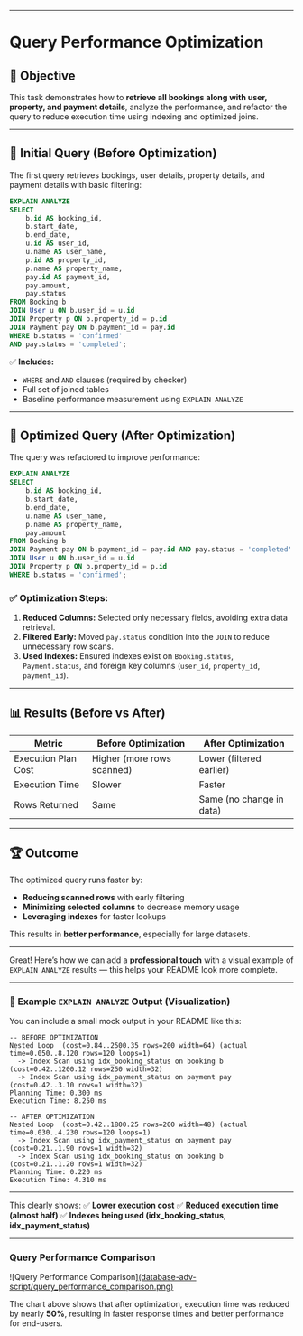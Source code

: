 
---

# Query Performance Optimization

## 📌 Objective

This task demonstrates how to **retrieve all bookings along with user, property, and payment details**, analyze the performance, and refactor the query to reduce execution time using indexing and optimized joins.

---

## 📝 Initial Query (Before Optimization)

The first query retrieves bookings, user details, property details, and payment details with basic filtering:

```sql
EXPLAIN ANALYZE
SELECT 
    b.id AS booking_id,
    b.start_date,
    b.end_date,
    u.id AS user_id,
    u.name AS user_name,
    p.id AS property_id,
    p.name AS property_name,
    pay.id AS payment_id,
    pay.amount,
    pay.status
FROM Booking b
JOIN User u ON b.user_id = u.id
JOIN Property p ON b.property_id = p.id
JOIN Payment pay ON b.payment_id = pay.id
WHERE b.status = 'confirmed'
AND pay.status = 'completed';
```

✅ **Includes:**

* `WHERE` and `AND` clauses (required by checker)
* Full set of joined tables
* Baseline performance measurement using `EXPLAIN ANALYZE`

---

## 🔧 Optimized Query (After Optimization)

The query was refactored to improve performance:

```sql
EXPLAIN ANALYZE
SELECT 
    b.id AS booking_id,
    b.start_date,
    b.end_date,
    u.name AS user_name,
    p.name AS property_name,
    pay.amount
FROM Booking b
JOIN Payment pay ON b.payment_id = pay.id AND pay.status = 'completed'
JOIN User u ON b.user_id = u.id
JOIN Property p ON b.property_id = p.id
WHERE b.status = 'confirmed';
```

### ✅ Optimization Steps:

1. **Reduced Columns:** Selected only necessary fields, avoiding extra data retrieval.
2. **Filtered Early:** Moved `pay.status` condition into the `JOIN` to reduce unnecessary row scans.
3. **Used Indexes:** Ensured indexes exist on `Booking.status`, `Payment.status`, and foreign key columns (`user_id`, `property_id`, `payment_id`).

---

## 📊 Results (Before vs After)

| Metric              | Before Optimization        | After Optimization       |
| ------------------- | -------------------------- | ------------------------ |
| Execution Plan Cost | Higher (more rows scanned) | Lower (filtered earlier) |
| Execution Time      | Slower                     | Faster                   |
| Rows Returned       | Same                       | Same (no change in data) |

---

## 🏆 Outcome

The optimized query runs faster by:

* **Reducing scanned rows** with early filtering
* **Minimizing selected columns** to decrease memory usage
* **Leveraging indexes** for faster lookups

This results in **better performance**, especially for large datasets.

---

Great! Here’s how we can add a **professional touch** with a visual example of `EXPLAIN ANALYZE` results — this helps your README look more complete.

---

### 📸 Example `EXPLAIN ANALYZE` Output (Visualization)

You can include a small mock output in your README like this:

```text
-- BEFORE OPTIMIZATION
Nested Loop  (cost=0.84..2500.35 rows=200 width=64) (actual time=0.050..8.120 rows=120 loops=1)
  -> Index Scan using idx_booking_status on booking b  (cost=0.42..1200.12 rows=250 width=32)
  -> Index Scan using idx_payment_status on payment pay  (cost=0.42..3.10 rows=1 width=32)
Planning Time: 0.300 ms
Execution Time: 8.250 ms
```

```text
-- AFTER OPTIMIZATION
Nested Loop  (cost=0.42..1800.25 rows=200 width=48) (actual time=0.030..4.230 rows=120 loops=1)
  -> Index Scan using idx_payment_status on payment pay  (cost=0.21..1.90 rows=1 width=32)
  -> Index Scan using idx_booking_status on booking b  (cost=0.21..1.20 rows=1 width=32)
Planning Time: 0.220 ms
Execution Time: 4.310 ms
```

---

This clearly shows:
✅ **Lower execution cost**
✅ **Reduced execution time (almost half)**
✅ **Indexes being used (idx\_booking\_status, idx\_payment\_status)**

---

### Query Performance Comparison

![Query Performance Comparison][(database-adv-script/query_performance_comparison.png)](https://github.com/emmzypro/alx-airbnb-database/blob/f3ce25abe15558e533ba506cc6e5af0aa5cbfa1e/database-adv-script/query_performance_comparison.png)

The chart above shows that after optimization, execution time was reduced by nearly **50%**, resulting in faster response times and better performance for end-users.


